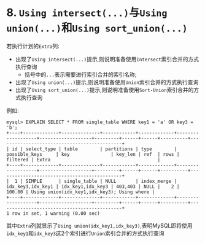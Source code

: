 # 8. `Using intersect(...)`与`Using union(...)`和`Using sort_union(...)`

若执行计划的`Extra`列:

- 出现了`Using intersect(...)`提示,则说明准备使用`Intersect`索引合并的方式执行查询
  - 括号中的`...`表示需要进行索引合并的索引名称;
- 出现了`Using union(...)`提示,则说明准备使用`Union`索引合并的方式执行查询
- 出现了`Using sort_union(...)`提示,则说明准备使用`Sort-Union`索引合并的方式执行查询

例如:

```
mysql> EXPLAIN SELECT * FROM single_table WHERE key1 = 'a' OR key3 = 'b';
+----+-------------+--------------+------------+-------------+-------------------+-------------------+---------+------+------+----------+---------------------------------------------+
| id | select_type | table        | partitions | type        | possible_keys     | key               | key_len | ref  | rows | filtered | Extra                                       |
+----+-------------+--------------+------------+-------------+-------------------+-------------------+---------+------+------+----------+---------------------------------------------+
|  1 | SIMPLE      | single_table | NULL       | index_merge | idx_key3,idx_key1 | idx_key1,idx_key3 | 403,403 | NULL |    2 |   100.00 | Using union(idx_key1,idx_key3); Using where |
+----+-------------+--------------+------------+-------------+-------------------+-------------------+---------+------+------+----------+---------------------------------------------+
1 row in set, 1 warning (0.00 sec)
```

其中`Extra`列就显示了`Using union(idx_key1,idx_key3)`,表明MySQL即将使用`idx_key1`和`idx_key3`这2个索引进行`Union`索引合并的方式执行查询
